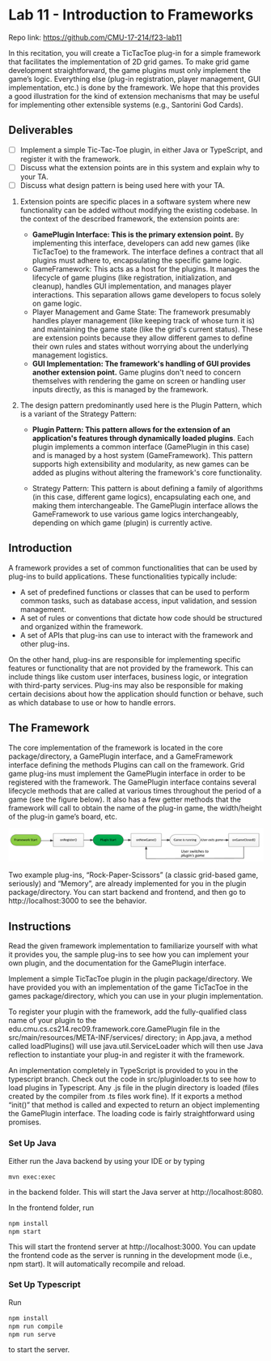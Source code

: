 # Lab 11 - Introduction to Frameworks

Repo link: https://github.com/CMU-17-214/f23-lab11

In this recitation, you will create a TicTacToe plug-in for a simple framework that facilitates the implementation of 2D grid games. To make grid game development straightforward, the game plugins must only implement the game’s logic. Everything else (plug-in registration, player management, GUI implementation, etc.) is done by the framework. We hope that this provides a good illustration for the kind of extension mechanisms that may be useful for implementing other extensible systems (e.g., Santorini God Cards).

## Deliverables
- [ ] Implement a simple Tic-Tac-Toe plugin, in either Java or TypeScript, and register it with the framework.
- [ ] Discuss what the extension points are in this system and explain why to your TA.
- [ ] Discuss what design pattern is being used here with your TA.

1. Extension points are specific places in a software system where new functionality can be added without modifying the existing codebase. In the context of the described framework, the extension points are:
   * **GamePlugin Interface: This is the primary extension point.** By implementing this interface, developers can add new games (like TicTacToe) to the framework. The interface defines a contract that all plugins must adhere to, encapsulating the specific game logic.
   * GameFramework: This acts as a host for the plugins. It manages the lifecycle of game plugins (like registration, initialization, and cleanup), handles GUI implementation, and manages player interactions. This separation allows game developers to focus solely on game logic.
   * Player Management and Game State: The framework presumably handles player management (like keeping track of whose turn it is) and maintaining the game state (like the grid's current status). These are extension points because they allow different games to define their own rules and states without worrying about the underlying management logistics.
   * **GUI Implementation: The framework's handling of GUI provides another extension point.** Game plugins don't need to concern themselves with rendering the game on screen or handling user inputs directly, as this is managed by the framework.

2. The design pattern predominantly used here is the Plugin Pattern, which is a variant of the Strategy Pattern:
   
   * **Plugin Pattern: This pattern allows for the extension of an application's features through dynamically loaded plugins**. Each plugin implements a common interface (GamePlugin in this case) and is managed by a host system (GameFramework). This pattern supports high extensibility and modularity, as new games can be added as plugins without altering the framework's core functionality.
   
   * Strategy Pattern: This pattern is about defining a family of algorithms (in this case, different game logics), encapsulating each one, and making them interchangeable. The GamePlugin interface allows the GameFramework to use various game logics interchangeably, depending on which game (plugin) is currently active.

## Introduction
A framework provides a set of common functionalities that can be used by plug-ins to build applications. These functionalities typically include:
- A set of predefined functions or classes that can be used to perform common tasks, such as database access, input validation, and session management.
- A set of rules or conventions that dictate how code should be structured and organized within the framework.
- A set of APIs that plug-ins can use to interact with the framework and other plug-ins.

On the other hand, plug-ins are responsible for implementing specific features or functionality that are not provided by the framework. This can include things like custom user interfaces, business logic, or integration with third-party services. Plug-ins may also be responsible for making certain decisions about how the application should function or behave, such as which database to use or how to handle errors.

## The Framework
The core implementation of the framework is located in the core package/directory, a GamePlugin interface, and a GameFramework interface defining the methods Plugins can call on the framework. Grid game plug-ins must implement the GamePlugin interface in order to be registered with the framework. The GamePlugin interface contains several lifecycle methods that are called at various times throughout the period of a game (see the figure below). It also has a few getter methods that the framework will call to obtain the name of the plug-in game, the width/height of the plug-in game’s board, etc.

![lifecycle](images/lifecycle.png)

Two example plug-ins, “Rock-Paper-Scissors” (a classic grid-based game, seriously) and “Memory”, are already implemented for you in the plugin package/directory. You can start backend and frontend, and then go to http://localhost:3000 to see the behavior.

## Instructions
Read the given framework implementation to familiarize yourself with what it provides you, the sample plug-ins to see how you can implement your own plugin, and the documentation for the GamePlugin interface.

Implement a simple TicTacToe plugin in the plugin package/directory. We have provided you with an implementation of the game TicTacToe in the games package/directory, which you can use in your plugin implementation.

To register your plugin with the framework, add the fully-qualified class name of your plugin to the edu.cmu.cs.cs214.rec09.framework.core.GamePlugin file in the src/main/resources/META-INF/services/ directory; in App.java, a method called loadPlugins() will use java.util.ServiceLoader which will then use Java reflection to instantiate your plug-in and register it with the framework. 

An implementation completely in TypeScript is provided to you in the typescript branch. Check out the code in src/pluginloader.ts to see how to load plugins in Typescript. Any .js file in the plugin directory is loaded (files created by the compiler from .ts files work fine). If it exports a method “init()” that method is called and expected to return an object implementing the GamePlugin interface. The loading code is fairly straightforward using promises.

### Set Up Java ###
Either run the Java backend by using your IDE or by typing 
```
mvn exec:exec
```
in the backend folder. This will start the Java server at http://localhost:8080.

In the frontend folder, run

```
npm install
npm start
```

This will start the frontend server at http://localhost:3000. You can update the frontend code as the server is running in the development mode (i.e., npm start). It will automatically recompile and reload.


### Set Up Typescript ###

Run
```
npm install
npm run compile
npm run serve
```
to start the server.

